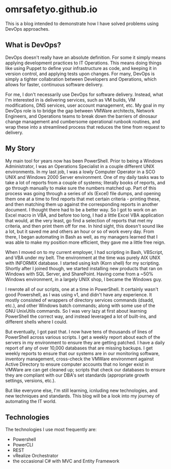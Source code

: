 # omrsafetyo.github.io

This is a blog intended to demonstrate how I have solved problems using DevOps approaches.  

## What is DevOps?

DevOps doesn't really have an absolute definition.  For some it simply means applying development practices to IT Operations.  This means doing things like using Puppet to define your infrastructure as code, and keeping it in version control, and applying tests upon changes.  For many, DevOps is simply a tighter collabration between Developers and Operations, which allows for faster, continuous software delivery.  

For me, I don't necessarily use DevOps for software delivery.  Instead, what I'm interested in is delivering services, such as VM builds, VM modifications, DNS services, user account management, etc.  My goal in my DevOps role is to bridge the gap between VMWare architects, Network Engineers, and Operations teams to break down the barriers of dinosaur change management and cumbersome operational runbook routines, and wrap these into a streamlined process that reduces the time from request to delivery.

## My Story

My main tool for years now has been PowerShell.  Prior to being a Windows Administrator, I was an Operations Specialist in a couple different UNIX environments.  In my last job, I was a lowly Computer Operator in a SCO UNIX and Windows 2000 Server environment.  One of my daily tasks was to take a lot of reports from a couple of systems; literally books of reports, and go through manually to make sure the numbers matched up.  Part of this process was going through a series of xls (Excel) file dumps, and opening them one at a time to find reports that met certain criteria - printing these, and then matching them up against the corresponding reports in another document.  I thought there had to be a better way.  So I got to work on an Excel macro in VBA, and before too long, I had a little Excel VBA application that would, at the very least,  go find a selection of reports that met my criteria, and then print them off for me.  In hind sight, this doesn't sound like a lot, but it saved me and others an hour or so of work every day.  From there, I began automating in Bash as well, as my managers learned that I was able to make my position more efficient, they gave me a little free reign.

When I moved on to my current employer, I had scripting in Bash, VBScript, and VBA under my belt.  The environment at the time was purely AIX UNIX with INFORMIX database.  I started using ksh (Korn shell) for my scripting.  Shortly after I joined though, we started installing new products that ran on Windows with SQL Server, and SharePoint.  Having come from a ~50% Windows environment, in a largely UNIX shop, I became the Windows guy.

I rewrote all of our scripts, one at a time in PowerShell.  It certainly wasn't good Powershell, as I was using v1, and didn't have any experience.  It mostly consisted of wrappers of directory services commands (dsadd, etc.), and other Windows batch commands; along with some use of the GNU UnixUtils commands.  So I was very lazy at first about learning PowerShell the correct way, and instead leveraged a lot of built-ins, and different shells where I could.

But eventually, I got past that.  I now have tens of thousands of lines of PowerShell across various scripts.  I get a weekly report about each of the servers in my environment to ensure they are getting patched.  I have a daily report of any of over 10,000 databases that are missing backups.  I get weekly reports to ensure that our systems are in our monitoring software, inventory management, cross-check the VMWare environment against Active Directory to ensure computer accounts that no longer exist in VMWare are can get cleaned up; scripts that check our databases to ensure they are compliant with our DBA's set standards (appropriate growth settings, versions, etc.).

But like everyone else, I'm still learning, icnluding new technologies, and new techniques and standards.  This blog will be a look into my journey of automating the IT world.

## Technologies

The technologies I use most frequently are:

* Powershell
* PowerCLI
* REST
* vRealize Orchestrator
* the occasional C# with MVC and Entity Framework
